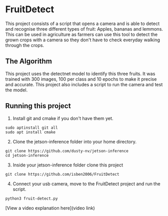# FruitDetect

This project consists of a script that opens a camera and is able to detect and recognise three different types of fruit: Apples, bananas and lemmons. This can be used in agriculture as farmers can use this tool to detect the grown crops with a camera so they don't have to check everyday walking through the crops.



## The Algorithm

This project uses the detectnet model to identify this three fruits. It was trained with 300 images, 100 per class and 10 epochs to make it precise and accurate. This project also includes a script to run the camera and test the model.

## Running this project

1. Install git and cmake if you don't have them yet.
```     
sudo aptinstall git all
sudo apt install cmake
```

2. Clone the jetson-inference folder into your home directory.
```
git clone https://github.com/dusty-nv/jetson-inference
cd jetson-inference
```

3. Inside your jetson-inference folder clone this project
```
git clone https://github.com/isben2006/FruitDetect
```

4. Connect your usb camera, move to the FruitDetect project and run the script.
```
python3 fruit-detect.py
```
[View a video explanation here](video link)
